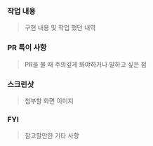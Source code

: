 ### 작업 내용

> 구현 내용 및 작업 했던 내역

### PR 특이 사항

> PR을 볼 때 주의깊게 봐야하거나 말하고 싶은 점

### 스크린샷

> 첨부할 화면 이미지

### FYI

> 참고할만한 기타 사항

